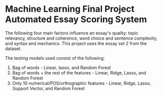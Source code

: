 # Machine Learning Final Project Automated Essay Scoring System
The following four main factors influence an essay's quality: topic relevancy, structure and coherence, word choice and sentence complexity, and syntax and mechanics.
This project uses the essay set 2 from the dataset.

The testing models used consist of the following:
1. Bag of words - Linear, lasso, and Random Forest
2. Bag of words + the rest of the features - Linear, Ridge, Lasso, and Random Forest
3. Only 10 numerical/POS/orthographic features - Linear, Ridge, Lasso, Support Vector, and Random Forest

